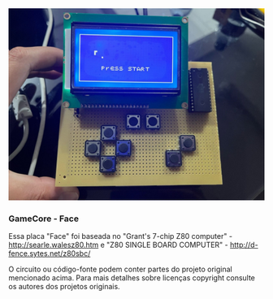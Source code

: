 <img src="https://github.com/diego123cruz/Z80Mini/blob/main/Z80Mini_GameCore_Face.jpeg" title="Z80Mini GameCore" alt="Z80Mini GameCore -Face">

### GameCore - Face


Essa placa "Face" foi baseada no "Grant's 7-chip Z80 computer" - http://searle.walesz80.htm e "Z80 SINGLE BOARD COMPUTER" - http://d-fence.sytes.net/z80sbc/

O circuito ou código-fonte podem conter partes do projeto original mencionado acima. Para mais detalhes sobre licenças copyright consulte os autores dos projetos originais.
